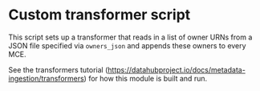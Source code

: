 # Custom transformer script

This script sets up a transformer that reads in a list of owner URNs from a JSON file specified via `owners_json` and appends these owners to every MCE.

See the transformers tutorial (https://datahubproject.io/docs/metadata-ingestion/transformers) for how this module is built and run.
